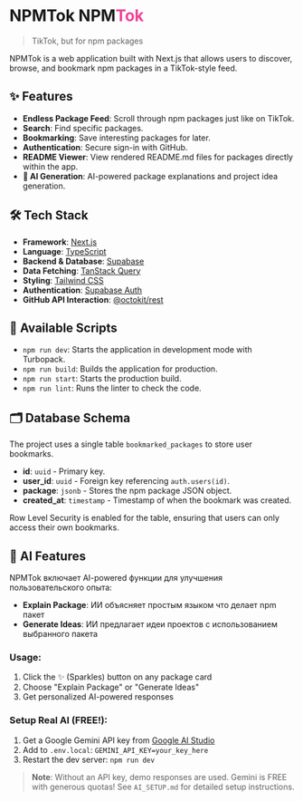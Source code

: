 # NPMTok NPM<span style="color: #EC4899;">Tok</span>

> TikTok, but for npm packages

NPMTok is a web application built with Next.js that allows users to discover, browse, and bookmark npm packages in a TikTok-style feed.

## ✨ Features

- **Endless Package Feed**: Scroll through npm packages just like on TikTok.
- **Search**: Find specific packages.
- **Bookmarking**: Save interesting packages for later.
- **Authentication**: Secure sign-in with GitHub.
- **README Viewer**: View rendered README.md files for packages directly within the app.
- **🤖 AI Generation**: AI-powered package explanations and project idea generation.

## 🛠️ Tech Stack

- **Framework**: [Next.js](https://nextjs.org/)
- **Language**: [TypeScript](https://www.typescriptlang.org/)
- **Backend & Database**: [Supabase](https://supabase.io/)
- **Data Fetching**: [TanStack Query](https://tanstack.com/query)
- **Styling**: [Tailwind CSS](https://tailwindcss.com/)
- **Authentication**: [Supabase Auth](https://supabase.io/docs/guides/auth)
- **GitHub API Interaction**: [@octokit/rest](https://github.com/octokit/rest.js)

## 📜 Available Scripts

- `npm run dev`: Starts the application in development mode with Turbopack.
- `npm run build`: Builds the application for production.
- `npm run start`: Starts the production build.
- `npm run lint`: Runs the linter to check the code.

## 🗂️ Database Schema

The project uses a single table `bookmarked_packages` to store user bookmarks.

- **id**: `uuid` - Primary key.
- **user_id**: `uuid` - Foreign key referencing `auth.users(id)`.
- **package**: `jsonb` - Stores the npm package JSON object.
- **created_at**: `timestamp` - Timestamp of when the bookmark was created.

Row Level Security is enabled for the table, ensuring that users can only access their own bookmarks.

## 🤖 AI Features

NPMTok включает AI-powered функции для улучшения пользовательского опыта:

- **Explain Package**: ИИ объясняет простым языком что делает npm пакет
- **Generate Ideas**: ИИ предлагает идеи проектов с использованием выбранного пакета

### Usage:

1. Click the ✨ (Sparkles) button on any package card
2. Choose "Explain Package" or "Generate Ideas"
3. Get personalized AI-powered responses

### Setup Real AI (FREE!):

1. Get a Google Gemini API key from [Google AI Studio](https://makersuite.google.com/app/apikey)
2. Add to `.env.local`: `GEMINI_API_KEY=your_key_here`
3. Restart the dev server: `npm run dev`

> **Note**: Without an API key, demo responses are used. Gemini is FREE with generous quotas! See `AI_SETUP.md` for detailed setup instructions.
